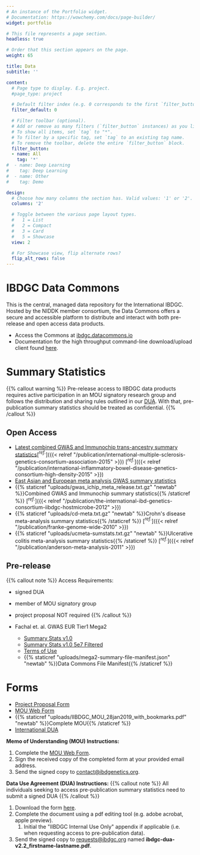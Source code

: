 ```yaml
---
# An instance of the Portfolio widget.
# Documentation: https://wowchemy.com/docs/page-builder/
widget: portfolio

# This file represents a page section.
headless: true

# Order that this section appears on the page.
weight: 65

title: Data
subtitle: ''

content:
  # Page type to display. E.g. project.
  #page_type: project

  # Default filter index (e.g. 0 corresponds to the first `filter_button` instance below).
  filter_default: 0

  # Filter toolbar (optional).
  # Add or remove as many filters (`filter_button` instances) as you like.
  # To show all items, set `tag` to "*".
  # To filter by a specific tag, set `tag` to an existing tag name.
  # To remove the toolbar, delete the entire `filter_button` block.
  filter_button:
  - name: All
    tag: '*'
#  - name: Deep Learning
#    tag: Deep Learning
#  - name: Other
#    tag: Demo

design:
  # Choose how many columns the section has. Valid values: '1' or '2'.
  columns: '2'

  # Toggle between the various page layout types.
  #   1 = List
  #   2 = Compact
  #   3 = Card
  #   5 = Showcase
  view: 2

  # For Showcase view, flip alternate rows?
  flip_alt_rows: false
---
```


# IBDGC Data Commons
This is the central, managed data repository for the International IBDGC. Hosted by the NIDDK member consortium, the Data Commons offers a secure and accessible platform to distribute and interact with both pre-release and open access data products.

- Access the Commons at [ibdgc.datacommons.io](ibdgc.datacommons.io)
- Documentation for the high throughput command-line download/upload client found [here](https://gen3.org/resources/user/cdis-client/).

# Summary Statistics
{{% callout warning %}}
Pre-release access to IIBDGC data products requires active participation in an MOU signatory research group and follows the distribution and sharing rules outlined in our [DUA](https://drive.google.com/file/d/10ZSvrUP2QKWwOv1XpeGk9AI9cn9dVbn2/view?usp=sharing). With that, pre-publication summary statistics should be treated as confidential.
{{% /callout %}}

## Open Access
- [Latest combined GWAS and Immunochip trans-ancestry summary statistics](https://www.dropbox.com/s/ttuc6s7tv26voq3/iibdgc-trans-ancestry-filtered-summary-stats.tgz?dl=0)[$^{ref.}$]({{< relref "/publication/international-multiple-sclerosis-genetics-consortium-association-2015" >}}) [$^{ref.}$]({{< relref "/publication/international-inflammatory-bowel-disease-genetics-consortium-high-density-2015" >}})
- [East Asian and European meta analysis GWAS summary statistics](https://www.dropbox.com/s/gxe0pishq7assla/liu-2022-east-asian-gwas.tar.gz?dl=0)
- {{% staticref "uploads/gwas_ichip_meta_release.txt.gz" "newtab" %}}Combined GWAS and Immunochip summary statistics{{% /staticref %}} [$^{ref.}$]({{< relref "/publication/the-international-ibd-genetics-consortium-iibdgc-hostmicrobe-2012" >}})
- {{% staticref "uploads/cd-meta.txt.gz" "newtab" %}}Crohn's disease meta-analysis summary statistics{{% /staticref %}} [$^{ref.}$]({{< relref "/publication/franke-genome-wide-2010" >}})
- {{% staticref "uploads/ucmeta-sumstats.txt.gz" "newtab" %}}Ulcerative colitis meta-analysis summary statistics{{% /staticref %}} [$^{ref.}$]({{< relref "/publication/anderson-meta-analysis-2011" >}})

## Pre-release
{{% callout note %}}
Access Requirements:

- signed DUA
- member of MOU signatory group
- project proposal NOT required
{{% /callout %}}

- Fachal et. al. GWAS EUR Tier1 Mega2
    - [Summary Stats v1.0](https://ibdgc.datacommons.io/files/dg.EA80/582b6011-3337-476f-b645-0c68f86568ed)
    - [Summary Stats v1.0 5e7 Filtered](https://ibdgc.datacommons.io/files/dg.EA80/ecfadc99-6f48-4d24-8227-df47b5a5c81f)
    - [Terms of Use](https://ibdgc.datacommons.io/files/dg.EA80/eba5eea4-b830-4e0b-98cd-71dd475f16d6)
    - {{% staticref "uploads/mega2-summary-file-manifest.json" "newtab" %}}Data Commons File Manifest{{% /staticref %}}

# Forms
- [Project Proposal Form](https://forms.gle/4oLAJ8Q5bf31p3Eh9)
- [MOU Web Form](https://forms.gle/aMJQ6bou9cwZGiGy5)
- {{% staticref "uploads/IIBDGC_MOU_28jan2019_with_bookmarks.pdf" "newtab" %}}Complete MOU{{% /staticref %}}
- [International DUA](https://drive.google.com/file/d/10ZSvrUP2QKWwOv1XpeGk9AI9cn9dVbn2/view?usp=sharing)

**Memo of Understanding (MOU) Instructions:**

1. Complete the [MOU Web Form](https://forms.gle/aMJQ6bou9cwZGiGy5).
1. Sign the received copy of the completed form at your provided email address.
1. Send the signed copy to contact@ibdgenetics.org.

**Data Use Agreement (DUA) Instructions:**
{{% callout note %}}
All individuals seeking to access pre-publication summary statistics need to submit a signed DUA
{{% /callout %}}

1. Download the form [here](https://drive.google.com/file/d/10ZSvrUP2QKWwOv1XpeGk9AI9cn9dVbn2/view?usp=sharing).
1. Complete the document using a pdf editing tool (e.g. adobe acrobat, apple preview).
    1. Initial the "IIBDGC Internal Use Only" appendix if applicable (i.e. when requesting access to pre-publication data).
1. Send the signed copy to requests@ibdgc.org named **ibdgc-dua-v2.2_firstname-lastname.pdf**.

